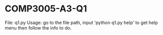 # COMP3005-A3-Q1
File: q1.py
Usage: go to the file path, input 'python q1.py help' to get help menu then follow the info to do.
